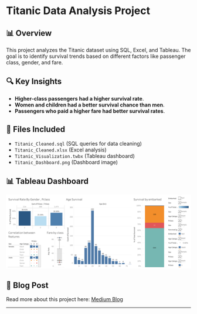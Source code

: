 # Titanic Data Analysis Project  

## 📊 Overview  
This project analyzes the Titanic dataset using SQL, Excel, and Tableau. The goal is to identify survival trends based on different factors like passenger class, gender, and fare.  

## 🔍 Key Insights  
- **Higher-class passengers had a higher survival rate**.  
- **Women and children had a better survival chance than men**.  
- **Passengers who paid a higher fare had better survival rates**.  

## 📁 Files Included  
- `Titanic_Cleaned.sql` (SQL queries for data cleaning)  
- `Titanic_Cleaned.xlsx` (Excel analysis)  
- `Titanic_Visualization.twbx` (Tableau dashboard)  
- `Titanic_Dashboard.png` (Dashboard image)  

## 📊 Tableau Dashboard  
![Titanic Dashboard](Titanic_Dashboard.png)  

## 📖 Blog Post  
Read more about this project here: [Medium Blog](link)  

---
